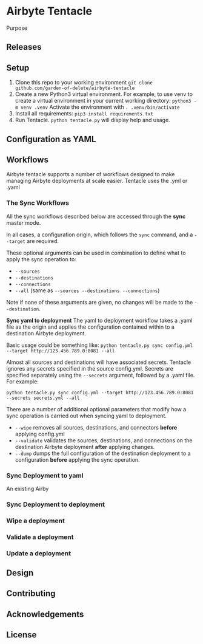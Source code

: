 # Airbyte Tentacle
Purpose

## Releases

## Setup
1. Clone this repo to your working environment
`git clone github.com/garden-of-delete/airbyte-tentacle`
2. Create a new Python3 virtual environment. For example, to use venv to create a virtual environment in your current working directory:
`python3 -m venv .venv`
Activate the environment with `. .venv/bin/activate`
3. Install all requirements:
`pip3 install requirements.txt`
4. Run Tentacle. `python tentacle.py` will display help and usage.

## Configuration as YAML

## Workflows
Airbyte tentacle supports a number of workflows designed to make managing Airbyte deployments at scale easier. Tentacle uses the .yml or .yaml

### The Sync Workflows
All the sync workflows described below are accessed through the **sync** master mode.

In all cases, a configuration origin, which follows the `sync` command, and a `--target` are required.

These optional arguments can be used in combination to define what to apply the sync operation to:
- `--sources`
- `--destinations`
- `--connections`
- `--all` (same as `--sources --destinations --connections`)

Note if none of these arguments are given, no changes will be made to the `--destination`.

**Sync yaml to deployment**
The yaml to deployment workflow takes a .yaml file as the origin and applies the configuration contained within to a destination Airbyte deployment.

Basic usage could be something like:
`python tentacle.py sync config.yml --target http://123.456.789.0:8081 --all`

Almost all sources and destinations will have associated secrets. Tentacle ignores any secrets specified in the source config.yml. Secrets are specified separately using the `--secrets` argument, followed by a .yaml file. For example:

`python tentacle.py sync config.yml --target http://123.456.789.0:8081 --secrets secrets.yml --all`

There are a number of additional optional parameters that modify how a sync operation is carried out when syncing yaml to deployment.
- `--wipe` removes all sources, destinations, and connectors **before** applying config.yml
- `--validate` validates the sources, destinations, and connections on the destination Airbyte deployment **after** applying changes.
- `--dump` dumps the full configuration of the destination deployment to a configuration
**before** applying the sync operation.

### Sync Deployment to yaml
An existing Airby

### Sync Deployment to deployment

### Wipe a deployment

### Validate a deployment

### Update a deployment

## Design

## Contributing

## Acknowledgements

## License